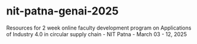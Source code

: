 # nit-patna-genai-2025
Resources for 2 week online faculty development program on Applications of Industry 4.0 in circular supply chain - NIT Patna - March 03 - 12, 2025
